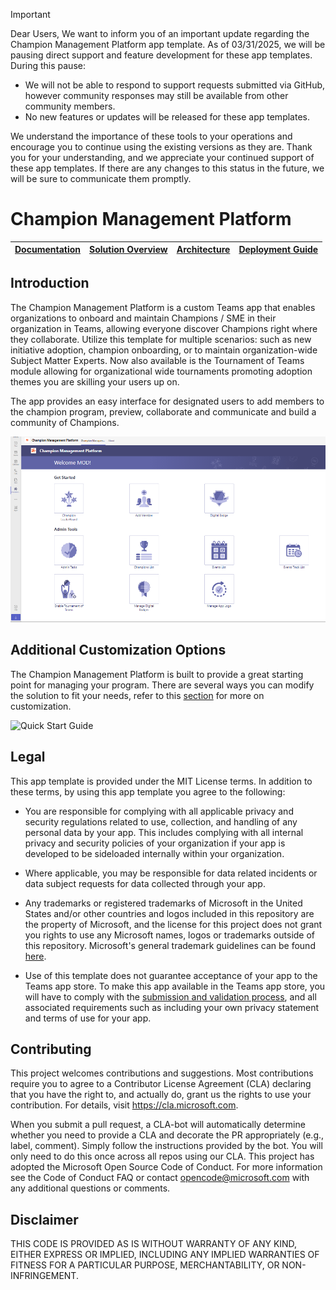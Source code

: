 > [!IMPORTANT]
> Dear Users,
We want to inform you of an important update regarding the Champion Management Platform app template. As of 03/31/2025, we will be pausing direct support and feature development for these app templates.
During this pause:
> - We will not be able to respond to support requests submitted via GitHub, however community responses may still be available from other community members.
> - No new features or updates will be released for these app templates.
> 
> We understand the importance of these tools to your operations and encourage you to continue using the existing versions as they are.
Thank you for your understanding, and we appreciate your continued support of these app templates. If there are any changes to this status in the future, we will be sure to communicate them promptly.

# Champion Management Platform 

| [Documentation](https://github.com/OfficeDev/microsoft-teams-apps-champion-management/wiki) | [Solution Overview](https://github.com/OfficeDev/microsoft-teams-apps-champion-management/wiki/Solution-Overview) | [Architecture](https://github.com/OfficeDev/microsoft-teams-apps-champion-management/wiki/Architecture) | [Deployment Guide](https://github.com/OfficeDev/microsoft-teams-apps-champion-management/wiki/Deployment-Guide) | 
| ---- | ---- | ---- | ---- |

## Introduction
The Champion Management Platform is a custom Teams app that enables organizations to onboard and maintain Champions / SME in their organization in Teams, allowing everyone discover Champions right where they collaborate. Utilize this template for multiple scenarios: such as new initiative adoption, champion onboarding, or to maintain organization-wide Subject Matter Experts. Now also available is the Tournament of Teams module allowing for organizational wide tournaments promoting adoption themes you are skilling your users up on.

The app provides an easy interface for designated users to add members to the champion program, preview, collaborate and communicate and build a community of Champions.  <br/>

![CMP Screen](Images/AddTab_Teams.png)                   


## Additional Customization Options

The Champion Management Platform is built to provide a great starting point for managing your program. There are several ways you can modify the solution to fit your needs, refer to this [section](https://github.com/OfficeDev/microsoft-teams-apps-champion-management/wiki/Customizations) for more on customization.

![Quick Start Guide](Images/WarningId.png) 
 
## Legal

This app template is provided under the MIT License terms. In addition to these terms, by using this app template you agree to the following:

- You are responsible for complying with all applicable privacy and security regulations related to use, collection, and handling of any personal data by your app. This includes complying with all internal privacy and security policies of your organization if your app is developed to be sideloaded internally within your organization.

- Where applicable, you may be responsible for data related incidents or data subject requests for data collected through your app.

- Any trademarks or registered trademarks of Microsoft in the United States and/or other countries and logos included in this repository are the property of Microsoft, and the license for this project does not grant you rights to use any Microsoft names, logos or trademarks outside of this repository. Microsoft's general trademark guidelines can be found [here](https://www.microsoft.com/en-us/legal/intellectualproperty/trademarks/usage/general.aspx).

- Use of this template does not guarantee acceptance of your app to the Teams app store. To make this app available in the Teams app store, you will have to comply with the [submission and validation process](https://docs.microsoft.com/en-us/microsoftteams/platform/concepts/deploy-and-publish/appsource/publish), and all associated requirements such as including your own privacy statement and terms of use for your app.

## Contributing

This project welcomes contributions and suggestions. Most contributions require you to agree to a Contributor License Agreement (CLA) declaring that you have the right to, and actually do, grant us the rights to use your contribution. For details, visit https://cla.microsoft.com.

When you submit a pull request, a CLA-bot will automatically determine whether you need to provide a CLA and decorate the PR appropriately (e.g., label, comment). Simply follow the instructions provided by the bot. You will only need to do this once across all repos using our CLA. This project has adopted the Microsoft Open Source Code of Conduct. For more information see the Code of Conduct FAQ or contact opencode@microsoft.com with any additional questions or comments.

## Disclaimer

THIS CODE IS PROVIDED AS IS WITHOUT WARRANTY OF ANY KIND, EITHER EXPRESS OR IMPLIED, INCLUDING ANY IMPLIED WARRANTIES OF FITNESS FOR A PARTICULAR PURPOSE, MERCHANTABILITY, OR NON-INFRINGEMENT.
